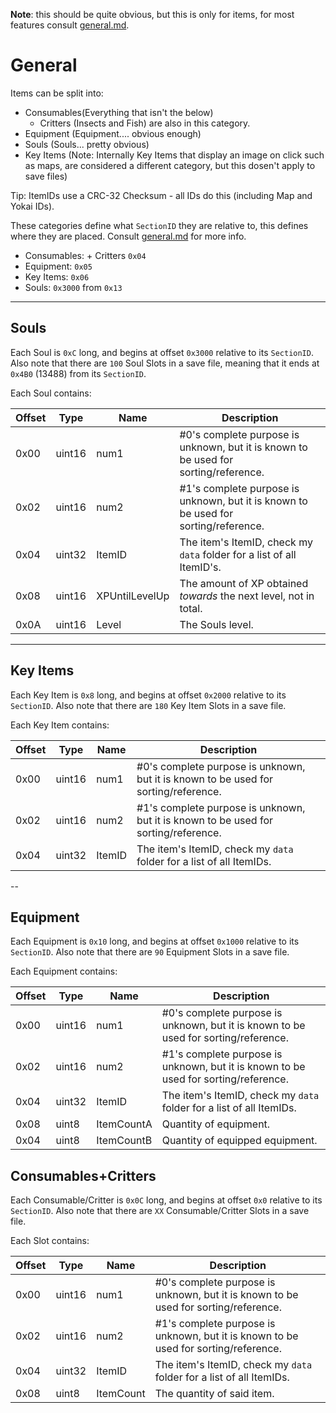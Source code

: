 **Note**: this should be quite obvious, but this is only for items, for most features consult [general.md](https://github.com/n123git/YWSaveEditor/blob/main/docs/general.md).

# General

Items can be split into:
* Consumables(Everything that isn't the below)
    * Critters (Insects and Fish) are also in this category.
* Equipment (Equipment.... obvious enough)
* Souls (Souls... pretty obvious)
* Key Items (Note: Internally Key Items that display an image on click such as maps, are considered a different category, but this dosen't apply to save files)

Tip: ItemIDs use a CRC-32 Checksum - all IDs do this (including Map and Yokai IDs).

These categories define what `SectionID` they are relative to, this defines where they are placed. Consult [general.md](https://github.com/n123git/YWSaveEditor/blob/main/docs/general.md) for more info.

* Consumables: + Critters `0x04`
* Equipment: `0x05`
* Key Items: `0x06`
* Souls: `0x3000` from `0x13`

---

## Souls

Each Soul is `0xC` long, and begins at offset `0x3000` relative to its `SectionID`. Also note that there are `100` Soul Slots in a save file, meaning that it ends at `0x4B0` (13488) from its `SectionID`.

Each Soul contains:

<!-- you wont believe how long it took me to realise each row can have a different length -->
<!-- I also didnt know that comments malformed a table but whatever -->
| Offset | Type    | Name             | Description           | 
|--------|---------|------------------|-----------------------|
| 0x00   | uint16  | num1             | #0's complete purpose is unknown, but it is known to be used for sorting/reference. |
| 0x02   | uint16  | num2             | #1's complete purpose is unknown, but it is known to be used for sorting/reference. |
| 0x04   | uint32  | ItemID           | The item's ItemID, check my `data` folder for a list of all ItemID's.|
| 0x08   | uint16  | XPUntilLevelUp   | The amount of XP obtained *towards* the next level, not in total. |
| 0x0A   | uint16  | Level            | The Souls level. |

---

## Key Items

Each Key Item is `0x8` long, and begins at offset `0x2000` relative to its `SectionID`. Also note that there are `180` Key Item Slots in a save file.

Each Key Item contains:

| Offset | Type    | Name             | Description           | 
|--------|---------|------------------|-----------------------|
| 0x00   | uint16  | num1             | #0's complete purpose is unknown, but it is known to be used for sorting/reference. |
| 0x02   | uint16  | num2             | #1's complete purpose is unknown, but it is known to be used for sorting/reference. |
| 0x04   | uint32  | ItemID           | The item's ItemID, check my `data` folder for a list of all ItemIDs.|

--

## Equipment

Each Equipment is `0x10` long, and begins at offset `0x1000` relative to its `SectionID`. Also note that there are `90` Equipment Slots in a save file.

Each Equipment contains:

| Offset | Type    | Name             | Description           | 
|--------|---------|------------------|-----------------------|
| 0x00   | uint16  | num1             | #0's complete purpose is unknown, but it is known to be used for sorting/reference. |
| 0x02   | uint16  | num2             | #1's complete purpose is unknown, but it is known to be used for sorting/reference. |
| 0x04   | uint32  | ItemID           | The item's ItemID, check my `data` folder for a list of all ItemIDs.|
| 0x08   | uint8   | ItemCountA       | Quantity of equipment. |
| 0x04   | uint8   | ItemCountB       | Quantity of equipped equipment.|

## Consumables+Critters

Each Consumable/Critter is `0x0C` long, and begins at offset `0x0` relative to its `SectionID`. Also note that there are `XX` Consumable/Critter Slots in a save file.

Each Slot contains: 

| Offset | Type    | Name             | Description           | 
|--------|---------|------------------|-----------------------|
| 0x00   | uint16  | num1             | #0's complete purpose is unknown, but it is known to be used for sorting/reference. |
| 0x02   | uint16  | num2             | #1's complete purpose is unknown, but it is known to be used for sorting/reference. |
| 0x04   | uint32  | ItemID           | The item's ItemID, check my `data` folder for a list of all ItemIDs.|
| 0x08   | uint8   | ItemCount       | The quantity of said item. |

